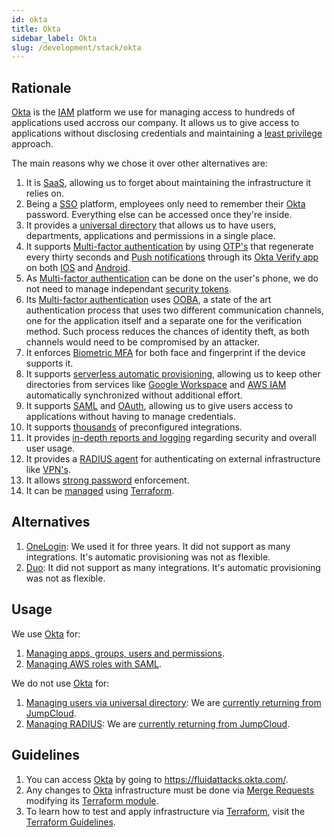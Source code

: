 ```yaml
---
id: okta
title: Okta
sidebar_label: Okta
slug: /development/stack/okta
---
```


## Rationale

[Okta](https://www.okta.com/)
is the
[IAM](https://en.wikipedia.org/wiki/Identity_management)
platform we use for managing
access to hundreds of applications
used accross our company.
It allows us to give
access to applications
without disclosing credentials
and maintaining a
[least privilege](/criteria/requirements/186)
approach.

The main reasons why we chose
it over other alternatives are:

1. It is [SaaS](https://en.wikipedia.org/wiki/Software_as_a_service),
allowing us to forget about maintaining
the infrastructure it relies on.
1. Being a
[SSO](https://en.wikipedia.org/wiki/Single_sign-on)
platform,
employees only need to remember their
[Okta](https://www.okta.com/) password.
Everything else can be accessed
once they're inside.
1. It provides a
[universal directory](https://www.okta.com/products/universal-directory/)
that allows us to have
users, departments,
applications and permissions
in a single place.
1. It supports
[Multi-factor authentication](https://www.okta.com/products/adaptive-multi-factor-authentication/)
by using
[OTP's](https://en.wikipedia.org/wiki/One-time_password)
that regenerate every thirty seconds
and [Push notifications](https://en.wikipedia.org/wiki/Push_technology)
through its
[Okta Verify app](https://www.okta.com/integrations/okta-verify/)
on both
[IOS](https://en.wikipedia.org/wiki/IOS)
and
[Android](https://en.wikipedia.org/wiki/Android_(operating_system)).
1. As
[Multi-factor authentication](https://www.okta.com/products/adaptive-multi-factor-authentication/)
can be done on the user's phone,
we do not need to manage independant
[security tokens](https://en.wikipedia.org/wiki/Security_token).
1. Its
[Multi-factor authentication](https://www.okta.com/products/adaptive-multi-factor-authentication/)
uses
[OOBA](https://doubleoctopus.com/security-wiki/authentication/out-of-band-authentication/),
a state of the art authentication process
that uses two different communication channels,
one for the application itself
and a separate one for the verification method.
Such process reduces the chances of identity theft,
as both channels would need to be compromised by an attacker.
1. It enforces
[Biometric MFA](https://www.okta.com/identity-101/biometrics-secure-authentication/)
for both face and fingerprint
if the device supports it.
1. It supports
[serverless automatic provisioning](https://help.okta.com/en/prod/Content/Topics/Apps/Provisioning_Deprovisioning_Overview.htm),
allowing us to keep
other directories
from services like
[Google Workspace](https://workspace.google.com/) and
[AWS IAM](https://aws.amazon.com/iam/)
automatically synchronized
without additional effort.
1. It supports
[SAML](https://en.wikipedia.org/wiki/Security_Assertion_Markup_Language) and
[OAuth](https://en.wikipedia.org/wiki/OAuth),
allowing us to give users
access to applications
without having to manage credentials.
1. It supports
[thousands](https://www.okta.com/integrations/)
of preconfigured integrations.
1. It provides
[in-depth reports and logging](https://www.okta.com/reporting/)
regarding security and overall user usage.
1. It provides a
[RADIUS agent](https://help.okta.com/en/prod/Content/Topics/integrations/ha-main.htm)
for authenticating
on external infrastructure like
[VPN's](https://en.wikipedia.org/wiki/Virtual_private_network).
1. It allows
[strong password](https://help.okta.com/en/prod/Content/Topics/Security/healthinsight/strong-passwords.htm)
enforcement.
1. It can be
[managed](https://registry.terraform.io/providers/okta/okta/latest)
using [Terraform](/development/stack/terraform).

## Alternatives

1. [OneLogin](https://www.onelogin.com/):
We used it for three years.
It did not support
as many integrations.
It's automatic provisioning
was not as flexible.
1. [Duo](https://duo.com/):
It did not support
as many integrations.
It's automatic provisioning
was not as flexible.

## Usage

We use [Okta](https://www.okta.com/) for:

1. [Managing apps, groups, users and permissions](https://gitlab.com/fluidattacks/product/-/blob/6e16ae7ed5a28d5f56601357a299eea18b20e283/makes/applications/makes/okta/src/terraform/data.yaml).
1. [Managing AWS roles with SAML](https://gitlab.com/fluidattacks/product/-/blob/6e16ae7ed5a28d5f56601357a299eea18b20e283/makes/applications/makes/okta/src/terraform/aws-roles.tf).

We do not use [Okta](https://www.okta.com/) for:

1. [Managing users via universal directory](https://www.okta.com/products/universal-directory/):
We are [currently returning from JumpCloud](https://gitlab.com/fluidattacks/product/-/issues/4561).
1. [Managing RADIUS](https://help.okta.com/en/prod/Content/Topics/integrations/ha-main.htm):
We are [currently returning from JumpCloud](https://gitlab.com/fluidattacks/product/-/issues/4561).

## Guidelines

1. You can access [Okta](https://www.okta.com/)
by going to https://fluidattacks.okta.com/.
1. Any changes to
[Okta](https://www.okta.com/)
infrastructure must be done via
[Merge Requests](https://docs.gitlab.com/ee/user/project/merge_requests/)
modifying its
[Terraform module](https://gitlab.com/fluidattacks/product/-/blob/6e16ae7ed5a28d5f56601357a299eea18b20e283/makes/applications/makes/okta/src/terraform).
1. To learn how to test and apply infrastructure via [Terraform](https://www.terraform.io/),
visit the
[Terraform Guidelines](/development/stack/terraform#guidelines).
